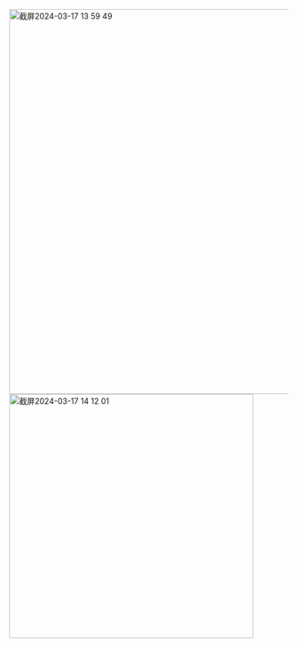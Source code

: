<img width="694" alt="截屏2024-03-17 13 59 49" src="https://github.com/xkong-study/reggie_delivery_note/assets/100473178/0fffba2c-913e-412c-bd82-38a94e688754">

<img width="440" alt="截屏2024-03-17 14 12 01" src="https://github.com/xkong-study/reggie_delivery_note/assets/100473178/e96be0b9-1e09-4544-831c-ca979c9cf202">
